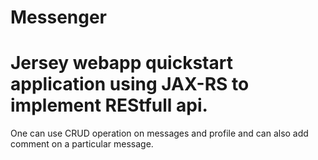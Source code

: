 # Messenger


# Jersey webapp quickstart application using JAX-RS to implement REStfull api.

One can use CRUD operation on messages and profile and can also add comment on a particular message.
